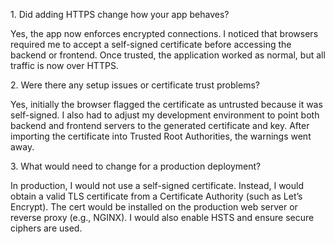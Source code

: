 1\. Did adding HTTPS change how your app behaves?

Yes, the app now enforces encrypted connections. I noticed that browsers required me to accept a self-signed certificate before accessing the backend or frontend. Once trusted, the application worked as normal, but all traffic is now over HTTPS.



2\. Were there any setup issues or certificate trust problems?

Yes, initially the browser flagged the certificate as untrusted because it was self-signed. I also had to adjust my development environment to point both backend and frontend servers to the generated certificate and key. After importing the certificate into Trusted Root Authorities, the warnings went away.



3\. What would need to change for a production deployment?

In production, I would not use a self-signed certificate. Instead, I would obtain a valid TLS certificate from a Certificate Authority (such as Let’s Encrypt). The cert would be installed on the production web server or reverse proxy (e.g., NGINX). I would also enable HSTS and ensure secure ciphers are used.



